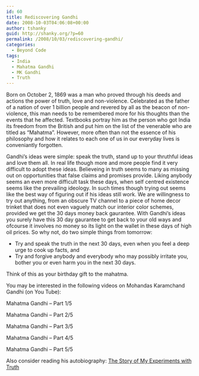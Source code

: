 ```yaml
---
id: 60
title: Rediscovering Gandhi
date: 2008-10-03T04:06:08+00:00
author: tshanky
guid: http://shanky.org/?p=60
permalink: /2008/10/03/rediscovering-gandhi/
categories:
  - Beyond Code
tags:
  - India
  - Mahatma Gandhi
  - MK Gandhi
  - Truth
---
```

Born on October 2, 1869 was a man who proved through his deeds and actions the power of truth, love and non-violence. Celebrated as the father of a nation of over 1 billion people and revered by all as the beacon of non-violence, this man needs to be remembered more for his thoughts than the events that he affected. Textbooks portray him as the person who got India its freedom from the British and put him on the list of the venerable who are titled as &#8220;Mahatma&#8221;. However, more often than not the essence of his philosophy and how it relates to each one of us in our everyday lives is conveniantly forgotten.

<!--more-->

Gandhi&#8217;s ideas were simple: speak the truth, stand up to your thruthful ideas and love them all. In real life though more and more people find it very difficult to adopt these ideas. Believeing in truth seems to many as missing out on opportunities that false claims and promises provide. Liking anybody seems an even more difficult task these days, when self centred existence seems like the prevailing ideology. In such times though trying out seems like the best way of figuring out if his ideas still work. We are willingness to try out anything, from an obscure TV channel to a piece of home decor trinket that does not even vaguely match our interior color schemes, provided we get the 30 days money back gaurantee. With Gandhi&#8217;s ideas you surely have this 30 day gaurantee to get back to your old ways and ofcourse it involves no money so its light on the wallet in these days of high oil prices. So why not, do two simple things from tomorrow:

  * Try and speak the truth in the next 30 days, even when you feel a deep urge to cook up facts, and
  * Try and forgive anybody and everybody who may possibly irritate you, bother you or even harm you in the next 30 days.

Think of this as your birthday gift to the mahatma.

You may be interested in the following videos on Mohandas Karamchand Gandhi (on You Tube):

Mahatma Gandhi &#8211; Part 1/5



Mahatma Gandhi &#8211; Part 2/5
  


Mahatma Gandhi &#8211; Part 3/5
  


Mahatma Gandhi &#8211; Part 4/5
  


Mahatma Gandhi &#8211; Part 5/5
  


Also consider reading his autobiography: <a title="The Story of My Expreriments with Truth" href="http://wikilivres.info/wiki/An_Autobiography_or_The_Story_of_my_Experiments_with_Truth" target="_blank">The Story of My Experiments with Truth</a>